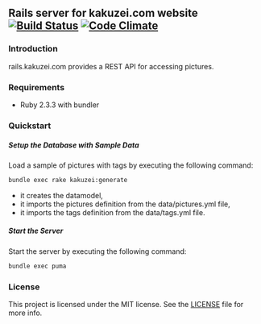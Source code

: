 ## Rails server for kakuzei.com website [![Build Status](https://travis-ci.org/kakuzei/rails.kakuzei.com.svg?branch=master)](https://travis-ci.org/kakuzei/remove_duplicate) [![Code Climate](https://codeclimate.com/github/kakuzei/remove_duplicate/badges/gpa.svg)](https://codeclimate.com/github/kakuzei/rails.kakuzei.com)

### Introduction

rails.kakuzei.com provides a REST API for accessing pictures.

### Requirements

* Ruby 2.3.3 with bundler

### Quickstart

##### Setup the Database with Sample Data

Load a sample of pictures with tags by executing the following command:

```bash
bundle exec rake kakuzei:generate
```
 * it creates the datamodel,
 * it imports the pictures definition from the data/pictures.yml file,
 * it imports the tags definition from the data/tags.yml file.

##### Start the Server

Start the server by executing the following command:

```bash
bundle exec puma
```
 
 
### License

This project is licensed under the MIT license. See the [LICENSE](LICENSE) file for more info.